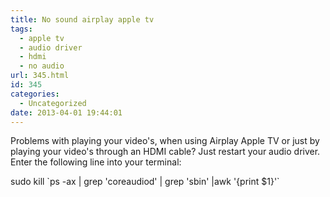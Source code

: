 ```yaml
---
title: No sound airplay apple tv
tags:
  - apple tv
  - audio driver
  - hdmi
  - no audio
url: 345.html
id: 345
categories:
  - Uncategorized
date: 2013-04-01 19:44:01
---
```


Problems with playing your video's, when using Airplay Apple TV or just by playing your video's through an HDMI cable? Just restart your audio driver. Enter the following line into your terminal:

sudo kill \`ps -ax | grep 'coreaudiod' | grep 'sbin' |awk '{print $1}'\`